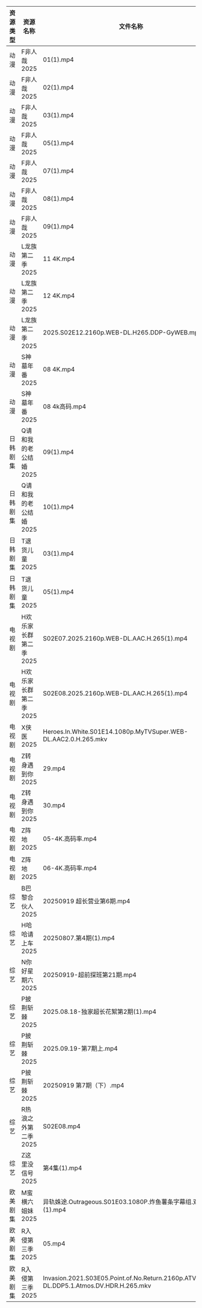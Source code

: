 | 资源类型 | 资源名称          | 文件名称                                                                                    | 分享链接                                 | 更新时间                |
| ---- | ------------- | --------------------------------------------------------------------------------------- | ------------------------------------ | ------------------- |
| 动漫   | F非人哉2025      | 01(1).mp4                                                                               | https://pan.quark.cn/s/f1a1468453ba  | 2025-09-19 16:15:26 |
| 动漫   | F非人哉2025      | 02(1).mp4                                                                               | https://pan.quark.cn/s/f1a1468453ba  | 2025-09-19 16:15:30 |
| 动漫   | F非人哉2025      | 03(1).mp4                                                                               | https://pan.quark.cn/s/f1a1468453ba  | 2025-09-19 16:15:22 |
| 动漫   | F非人哉2025      | 05(1).mp4                                                                               | https://pan.quark.cn/s/f1a1468453ba  | 2025-09-19 16:15:19 |
| 动漫   | F非人哉2025      | 07(1).mp4                                                                               | https://pan.quark.cn/s/f1a1468453ba  | 2025-09-19 16:15:15 |
| 动漫   | F非人哉2025      | 08(1).mp4                                                                               | https://pan.quark.cn/s/f1a1468453ba  | 2025-09-19 16:15:10 |
| 动漫   | F非人哉2025      | 09(1).mp4                                                                               | https://pan.quark.cn/s/f1a1468453ba  | 2025-09-19 16:15:07 |
| 动漫   | L龙族第二季2025    | 11 4K.mp4                                                                               | https://pan.quark.cn/s/7820520d1f2c  | 2025-09-19 16:18:16 |
| 动漫   | L龙族第二季2025    | 12 4K.mp4                                                                               | https://pan.quark.cn/s/7820520d1f2c  | 2025-09-19 16:18:23 |
| 动漫   | L龙族第二季2025    | 2025.S02E12.2160p.WEB-DL.H265.DDP-GyWEB.mp4                                             | https://pan.quark.cn/s/7820520d1f2c  | 2025-09-19 16:18:12 |
| 动漫   | S神墓年番2025     | 08 4K.mp4                                                                               | https://pan.quark.cn/s/06bfa06b8b35  | 2025-09-19 16:21:42 |
| 动漫   | S神墓年番2025     | 08 4k高码.mp4                                                                             | https://pan.quark.cn/s/06bfa06b8b35  | 2025-09-19 10:20:25 |
| 日韩剧集 | Q请和我的老公结婚2025 | 09(1).mp4                                                                               | https://pan.quark.cn/s/ec061c49ecfd  | 2025-09-19 16:20:27 |
| 日韩剧集 | Q请和我的老公结婚2025 | 10(1).mp4                                                                               | https://pan.quark.cn/s/ec061c49ecfd  | 2025-09-19 16:20:30 |
| 日韩剧集 | T退货儿童2025     | 03(1).mp4                                                                               | https://pan.quark.cn/s/6d2fc4aa64cc  | 2025-09-19 16:21:58 |
| 日韩剧集 | T退货儿童2025     | 05(1).mp4                                                                               | https://pan.quark.cn/s/6d2fc4aa64cc  | 2025-09-19 16:21:53 |
| 电视剧  | H欢乐家长群第二季2025 | S02E07.2025.2160p.WEB-DL.AAC.H.265(1).mp4                                               | https://pan.quark.cn/s/f7ea97249cde  | 2025-09-19 16:16:08 |
| 电视剧  | H欢乐家长群第二季2025 | S02E08.2025.2160p.WEB-DL.AAC.H.265(1).mp4                                               | https://pan.quark.cn/s/f7ea97249cde  | 2025-09-19 16:16:11 |
| 电视剧  | X侠医2025       | Heroes.In.White.S01E14.1080p.MyTVSuper.WEB-DL.AAC2.0.H.265.mkv                          | https://pan.quark.cn/s/9e02baaca836  | 2025-09-19 10:21:50 |
| 电视剧  | Z转身遇到你2025    | 29.mp4                                                                                  | https://pan.quark.cn/s/3615a2d2ed2f  | 2025-09-19 16:25:19 |
| 电视剧  | Z转身遇到你2025    | 30.mp4                                                                                  | https://pan.quark.cn/s/3615a2d2ed2f  | 2025-09-19 16:25:22 |
| 电视剧  | Z阵地2025       | 05-4K.高码率.mp4                                                                           | https://pan.quark.cn/s/c9389bcb27a4  | 2025-09-19 16:25:33 |
| 电视剧  | Z阵地2025       | 06-4K.高码率.mp4                                                                           | https://pan.quark.cn/s/c9389bcb27a4  | 2025-09-19 16:25:36 |
| 综艺   | B巴黎合伙人2025    | 20250919  超长营业第6期.mp4                                                                   | https://pan.quark.cn/s/4264ec5c7676  | 2025-09-19 16:26:00 |
| 综艺   | H哈哈请上车2025    | 20250807.第4期(1).mp4                                                                     | https://pan.quark.cn/s/6a88287d5483  | 2025-09-19 16:15:57 |
| 综艺   | N你好星期六2025    | 20250919-超前探班第21期.mp4                                                                   | https://www.alipan.com/s/nvuMvPrHLGa | 2025-09-19 12:59:43 |
| 综艺   | P披荆斩棘2025     | 2025.08.18-独家超长花絮第2期(1).mp4                                                             | https://pan.quark.cn/s/9ae1eb01008d  | 2025-09-19 16:28:47 |
| 综艺   | P披荆斩棘2025     | 2025.09.19-第7期上.mp4                                                                     | https://pan.quark.cn/s/9ae1eb01008d  | 2025-09-19 16:28:43 |
| 综艺   | P披荆斩棘2025     | 20250919  第7期（下）.mp4                                                                    | https://pan.quark.cn/s/9ae1eb01008d  | 2025-09-19 16:28:38 |
| 综艺   | R热浪之外第二季2025  | S02E08.mp4                                                                              | https://pan.quark.cn/s/815dd1d0debf  | 2025-09-19 16:29:10 |
| 综艺   | Z这里没信号2025    | 第4集(1).mp4                                                                              | https://pan.quark.cn/s/7219fd4a3c19  | 2025-09-19 16:31:54 |
| 欧美剧集 | M蛮横六姐妹2025    | 异轨姝途.Outrageous.S01E03.1080P.炸鱼薯条字幕组.双语字幕(1).mp4                                        | https://pan.quark.cn/s/439c260d9367  | 2025-09-19 16:19:11 |
| 欧美剧集 | R入侵第三季2025    | 05.mp4                                                                                  | https://pan.quark.cn/s/8877297fc601  | 2025-09-19 10:19:33 |
| 欧美剧集 | R入侵第三季2025    | Invasion.2021.S03E05.Point.of.No.Return.2160p.ATVP.WEB-DL.DDP5.1.Atmos.DV.HDR.H.265.mkv | https://pan.quark.cn/s/8877297fc601  | 2025-09-19 10:19:37 |
